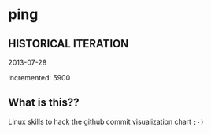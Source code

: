 # ping

## HISTORICAL ITERATION
2013-07-28

Incremented: 5900

## What is this?? 
Linux skills to hack the github commit visualization chart `;-)`
